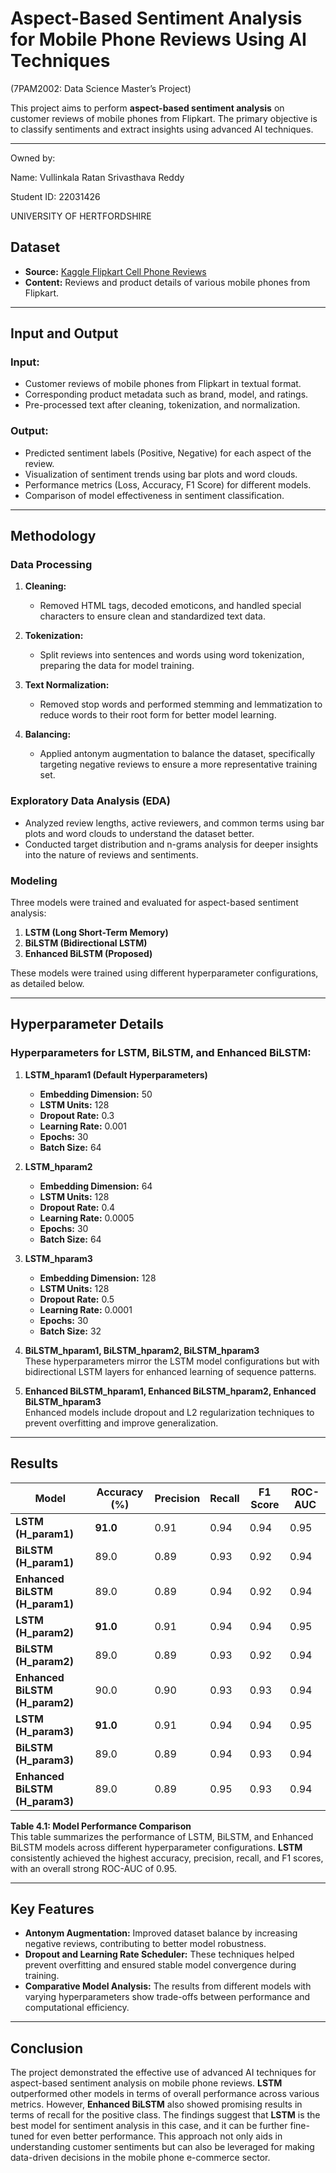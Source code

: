 # Aspect-Based Sentiment Analysis for Mobile Phone Reviews Using AI Techniques

(7PAM2002: Data Science Master’s Project)

This project aims to perform **aspect-based sentiment analysis** on customer reviews of mobile phones from Flipkart. The primary objective is to classify sentiments and extract insights using advanced AI techniques.

---

Owned by: 

Name: Vullinkala Ratan Srivasthava Reddy

Student ID: 22031426

UNIVERSITY OF HERTFORDSHIRE


## Dataset  
- **Source:** [Kaggle Flipkart Cell Phone Reviews](https://www.kaggle.com/datasets/nkitgupta/flipkart-cell-phone-reviews)  
- **Content:** Reviews and product details of various mobile phones from Flipkart.

---

## **Input and Output**

### **Input:**
- Customer reviews of mobile phones from Flipkart in textual format.
- Corresponding product metadata such as brand, model, and ratings.
- Pre-processed text after cleaning, tokenization, and normalization.

### **Output:**
- Predicted sentiment labels (Positive, Negative) for each aspect of the review.
- Visualization of sentiment trends using bar plots and word clouds.
- Performance metrics (Loss, Accuracy, F1 Score) for different models.
- Comparison of model effectiveness in sentiment classification.

---

## **Methodology**  

### **Data Processing**
1. **Cleaning:**  
   - Removed HTML tags, decoded emoticons, and handled special characters to ensure clean and standardized text data.

2. **Tokenization:**  
   - Split reviews into sentences and words using word tokenization, preparing the data for model training.

3. **Text Normalization:**  
   - Removed stop words and performed stemming and lemmatization to reduce words to their root form for better model learning.

4. **Balancing:**  
   - Applied antonym augmentation to balance the dataset, specifically targeting negative reviews to ensure a more representative training set.

### **Exploratory Data Analysis (EDA)**
- Analyzed review lengths, active reviewers, and common terms using bar plots and word clouds to understand the dataset better.
- Conducted target distribution and n-grams analysis for deeper insights into the nature of reviews and sentiments.

### **Modeling**
Three models were trained and evaluated for aspect-based sentiment analysis:

1. **LSTM (Long Short-Term Memory)**
2. **BiLSTM (Bidirectional LSTM)**
3. **Enhanced BiLSTM (Proposed)**

These models were trained using different hyperparameter configurations, as detailed below.

---

## **Hyperparameter Details**

### **Hyperparameters for LSTM, BiLSTM, and Enhanced BiLSTM:**

1. **LSTM_hparam1 (Default Hyperparameters)**
   - **Embedding Dimension:** 50
   - **LSTM Units:** 128
   - **Dropout Rate:** 0.3
   - **Learning Rate:** 0.001
   - **Epochs:** 30
   - **Batch Size:** 64

2. **LSTM_hparam2**
   - **Embedding Dimension:** 64
   - **LSTM Units:** 128
   - **Dropout Rate:** 0.4
   - **Learning Rate:** 0.0005
   - **Epochs:** 30
   - **Batch Size:** 64

3. **LSTM_hparam3**
   - **Embedding Dimension:** 128
   - **LSTM Units:** 128
   - **Dropout Rate:** 0.5
   - **Learning Rate:** 0.0001
   - **Epochs:** 30
   - **Batch Size:** 32

4. **BiLSTM_hparam1, BiLSTM_hparam2, BiLSTM_hparam3**  
   These hyperparameters mirror the LSTM model configurations but with bidirectional LSTM layers for enhanced learning of sequence patterns.

5. **Enhanced BiLSTM_hparam1, Enhanced BiLSTM_hparam2, Enhanced BiLSTM_hparam3**  
   Enhanced models include dropout and L2 regularization techniques to prevent overfitting and improve generalization.

---

## **Results**

| **Model**                     | **Accuracy (%)** | **Precision** | **Recall** | **F1 Score** | **ROC-AUC** |
|-------------------------------|------------------|---------------|------------|--------------|-------------|
| **LSTM (H_param1)**            | **91.0**        | 0.91          | 0.94       | 0.94         | 0.95        |
| **BiLSTM (H_param1)**          | 89.0            | 0.89          | 0.93       | 0.92         | 0.94        |
| **Enhanced BiLSTM (H_param1)** | 89.0            | 0.89          | 0.94       | 0.92         | 0.94        |
| **LSTM (H_param2)**            | **91.0**        | 0.91          | 0.94       | 0.94         | 0.95        |
| **BiLSTM (H_param2)**          | 89.0            | 0.89          | 0.93       | 0.92         | 0.94        |
| **Enhanced BiLSTM (H_param2)** | 90.0            | 0.90          | 0.93       | 0.93         | 0.94        |
| **LSTM (H_param3)**            | **91.0**        | 0.91          | 0.94       | 0.94         | 0.95        |
| **BiLSTM (H_param3)**          | 89.0            | 0.89          | 0.94       | 0.93         | 0.94        |
| **Enhanced BiLSTM (H_param3)** | 89.0            | 0.89          | 0.95       | 0.93         | 0.94        |

**Table 4.1: Model Performance Comparison**  
This table summarizes the performance of LSTM, BiLSTM, and Enhanced BiLSTM models across different hyperparameter configurations. **LSTM** consistently achieved the highest accuracy, precision, recall, and F1 scores, with an overall strong ROC-AUC of 0.95.

---

## **Key Features**
- **Antonym Augmentation:** Improved dataset balance by increasing negative reviews, contributing to better model robustness.
- **Dropout and Learning Rate Scheduler:** These techniques helped prevent overfitting and ensured stable model convergence during training.
- **Comparative Model Analysis:** The results from different models with varying hyperparameters show trade-offs between performance and computational efficiency.

---

## **Conclusion**
The project demonstrated the effective use of advanced AI techniques for aspect-based sentiment analysis on mobile phone reviews. **LSTM** outperformed other models in terms of overall performance across various metrics. However, **Enhanced BiLSTM** also showed promising results in terms of recall for the positive class. The findings suggest that **LSTM** is the best model for sentiment analysis in this case, and it can be further fine-tuned for even better performance. This approach not only aids in understanding customer sentiments but can also be leveraged for making data-driven decisions in the mobile phone e-commerce sector.
